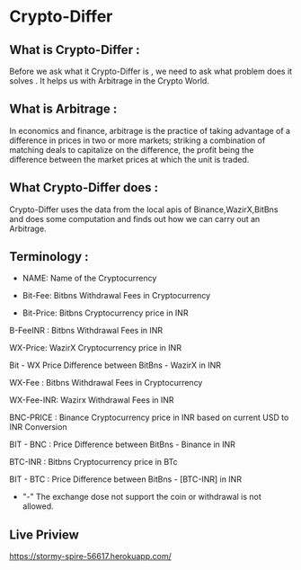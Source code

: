 # Crypto-Differ
## What is Crypto-Differ :

Before we ask what it Crypto-Differ is , we need to ask what problem does it solves . It helps us with Arbitrage in the Crypto World.

## What is Arbitrage : 

In economics and finance, arbitrage is the practice of taking advantage of a difference in prices in two or more markets; striking a combination of matching deals to capitalize on the difference, the profit being the difference between the market prices at which the unit is traded.

## What Crypto-Differ does :

Crypto-Differ uses the data from the local apis of Binance,WazirX,BitBns and does some computation and finds out how we can  carry out an Arbitrage.


## Terminology :
* NAME: Name of the Cryptocurrency

* Bit-Fee: Bitbns Withdrawal Fees in Cryptocurrency 

* Bit-Price: Bitbns Cryptocurrency  price in INR 

B-FeeINR :	Bitbns Withdrawal Fees in INR

WX-Price: WazirX Cryptocurrency  price in INR

Bit - WX  Price Difference between BitBns - WazirX in INR 

WX-Fee	: Bitbns Withdrawal Fees in Cryptocurrency 

WX-Fee-INR: Wazirx Withdrawal Fees in INR

BNC-PRICE	 : Binance Cryptocurrency  price in INR based on current USD to INR Conversion

BIT - BNC : Price Difference between BitBns - Binance in INR 

BTC-INR	: Bitbns Cryptocurrency  price in BTc 

BIT - BTC :  Price Difference between BitBns - [BTC-INR] in INR 

* "-" The exchange dose not support the coin or withdrawal is not allowed. 

## Live Priview
https://stormy-spire-56617.herokuapp.com/
